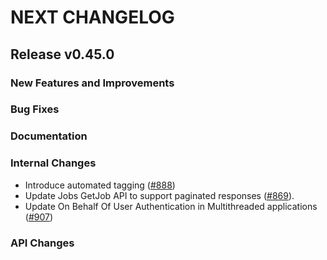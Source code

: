 # NEXT CHANGELOG

## Release v0.45.0

### New Features and Improvements

### Bug Fixes

### Documentation

### Internal Changes
* Introduce automated tagging ([#888](https://github.com/databricks/databricks-sdk-py/pull/888))
* Update Jobs GetJob API to support paginated responses ([#869](https://github.com/databricks/databricks-sdk-py/pull/869)).
* Update On Behalf Of User Authentication in Multithreaded applications ([#907](https://github.com/databricks/databricks-sdk-py/pull/907))

### API Changes
